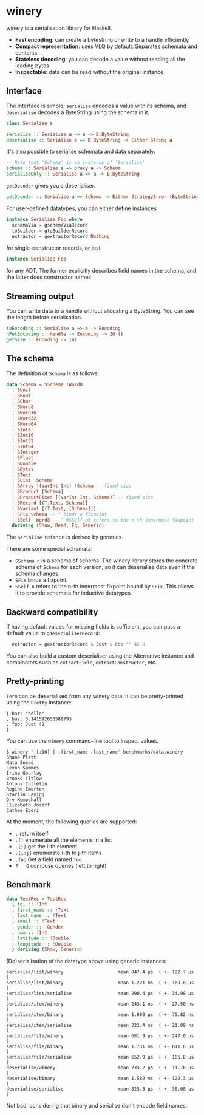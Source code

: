 # winery

winery is a serialisation library for Haskell.

* __Fast encoding__: can create a bytestring or write to a handle efficiently
* __Compact representation__: uses VLQ by default. Separates schemata and contents
* __Stateless decoding__: you can decode a value without reading all the leading bytes
* __Inspectable__: data can be read without the original instance

## Interface

The interface is simple; `serialise` encodes a value with its schema, and
`deserialise` decodes a ByteString using the schema in it.

```haskell
class Serialise a

serialise :: Serialise a => a -> B.ByteString
deserialise :: Serialise a => B.ByteString -> Either String a
```

It's also possible to serialise schemata and data separately.

```haskell
-- Note that 'Schema' is an instance of 'Serialise'
schema :: Serialise a => proxy a -> Schema
serialiseOnly :: Serialise a => a -> B.ByteString
```

`getDecoder` gives you a deserialiser.

```haskell
getDecoder :: Serialise a => Schema -> Either StrategyError (ByteString -> a)
```

For user-defined datatypes, you can either define instances

```haskell
instance Serialise Foo where
  schemaVia = gschemaViaRecord
  toBuilder = gtoBuilderRecord
  extractor = gextractorRecord Nothing
```

for single-constructor records, or just

```haskell
instance Serialise Foo
```

for any ADT. The former explicitly describes field names in the schema, and the
latter does constructor names.

## Streaming output

You can write data to a handle without allocating a ByteString. You can see the
length before serialisation.

```haskell
toEncoding :: Serialise a => a -> Encoding
hPutEncoding :: Handle -> Encoding -> IO ()
getSize :: Encoding -> Int
```

## The schema

The definition of `Schema` is as follows:

```haskell
data Schema = SSchema !Word8
  | SUnit
  | SBool
  | SChar
  | SWord8
  | SWord16
  | SWord32
  | SWord64
  | SInt8
  | SInt16
  | SInt32
  | SInt64
  | SInteger
  | SFloat
  | SDouble
  | SBytes
  | SText
  | SList !Schema
  | SArray !(VarInt Int) !Schema -- fixed size
  | SProduct [Schema]
  | SProductFixed [(VarInt Int, Schema)] -- fixed size
  | SRecord [(T.Text, Schema)]
  | SVariant [(T.Text, [Schema])]
  | SFix Schema -- ^ binds a fixpoint
  | SSelf !Word8 -- ^ @SSelf n@ refers to the n-th innermost fixpoint
  deriving (Show, Read, Eq, Generic)
```

The `Serialise` instance is derived by generics.

There are some special schemata:

* `SSchema n` is a schema of schema. The winery library stores the concrete schema of `Schema` for each version, so it can deserialise data even if the schema changes.
* `SFix` binds a fixpoint.
* `SSelf n` refers to the n-th innermost fixpoint bound by `SFix`. This allows it to provide schemata for inductive datatypes.

## Backward compatibility

If having default values for missing fields is sufficient, you can pass a
default value to `gdeserialiserRecord`:

```haskell
  extractor = gextractorRecord $ Just $ Foo "" 42 0
```

You can also build a custom deserialiser using the Alternative instance and combinators such as `extractField`, `extractConstructor`, etc.

## Pretty-printing

`Term` can be deserialised from any winery data. It can be pretty-printed using the `Pretty` instance:

```
{ bar: "hello"
, baz: 3.141592653589793
, foo: Just 42
}
```

You can use the `winery` command-line tool to inspect values.

```
$ winery '.[:10] | .first_name .last_name' benchmarks/data.winery
Shane Plett
Mata Snead
Levon Sammes
Irina Gourlay
Brooks Titlow
Antons Culleton
Regine Emerton
Starlin Laying
Orv Kempshall
Elizabeth Joseff
Cathee Eberz
```

At the moment, the following queries are supported:

* `.` return itself
* `.[]` enumerate all the elements in a list
* `.[i]` get the i-th element
* `.[i:j]` enumerate i-th to j-th items
* `.foo` Get a field named `foo`
* `F | G` compose queries (left to right)

## Benchmark

```haskell
data TestRec = TestRec
  { id_ :: !Int
  , first_name :: !Text
  , last_name :: !Text
  , email :: !Text
  , gender :: !Gender
  , num :: !Int
  , latitude :: !Double
  , longitude :: !Double
  } deriving (Show, Generic)
```

(De)serialisation of the datatype above using generic instances:

```
serialise/list/winery                    mean 847.4 μs  ( +- 122.7 μs  )
serialise/list/binary                    mean 1.221 ms  ( +- 169.0 μs  )
serialise/list/serialise                 mean 290.4 μs  ( +- 34.98 μs  )
serialise/item/winery                    mean 243.1 ns  ( +- 27.50 ns  )
serialise/item/binary                    mean 1.080 μs  ( +- 75.82 ns  )
serialise/item/serialise                 mean 322.4 ns  ( +- 21.09 ns  )
serialise/file/winery                    mean 681.9 μs  ( +- 247.0 μs  )
serialise/file/binary                    mean 1.731 ms  ( +- 611.6 μs  )
serialise/file/serialise                 mean 652.9 μs  ( +- 185.8 μs  )
deserialise/winery                       mean 733.2 μs  ( +- 11.70 μs  )
deserialise/binary                       mean 1.582 ms  ( +- 122.3 μs  )
deserialise/serialise                    mean 823.3 μs  ( +- 38.08 μs  )

```

Not bad, considering that binary and serialise don't encode field names.
